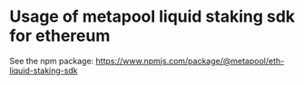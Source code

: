 # Usage of metapool liquid staking sdk for ethereum

See the npm package: https://www.npmjs.com/package/@metapool/eth-liquid-staking-sdk
